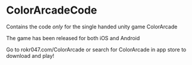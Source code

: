 ColorArcadeCode
===============

Contains the code *only* for the single handed unity game ColorArcade

The game has been released for both iOS and Android

Go to rokr047.com/ColorArcade or search for ColorArcade in app store to download and play!
